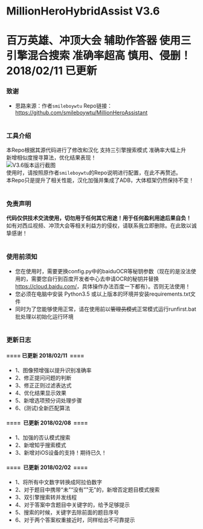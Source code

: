 # MillionHeroHybridAssist V3.6
百万英雄、冲顶大会 辅助作答器 使用三引擎混合搜索 准确率超高 慎用、侵删！ 2018/02/11 已更新
====
### 致谢
* 思路来源：作者`smileboywtu` Repo链接：<link>https://github.com/smileboywtu/MillionHeroAssistant</link><br><br>

### 工具介绍 <br>
本Repo根据其源代码进行了修改和汉化 支持三引擎搜索模式 准确率大幅上升<br>
新增相似度搜寻算法，优化结果表现！<br>
![V3.6版本运行截图](https://github.com/leyuwei/MillionHeroHybridAssist/blob/master/demo.JPG)<br>
使用时，请按照原作者`smileboywtu`的Repo说明进行配置，在此不再赘述。<br>
本Repo只是提升了相关性能，汉化加强并集成了ADB，大体框架仍然保持不变！<br><br>

### 免责声明 <br>
<b>代码仅供技术交流使用，切勿用于任何其它用途！用于任何盈利用途后果自负！</b><br>
如有对西瓜视频、冲顶大会等相关利益方的侵权，请联系我立即删除。在此致以诚挚感谢！<br><br>

### 使用前须知 <br>
* 您在使用时，需要更换config.py中的baiduOCR等秘钥参数（现在的是没法使用的，需要您自行到百度开发者中心去申请OCR的秘钥并替换<link>https://cloud.baidu.com/</link>，具体操作办法百度一下都有）。否则无法使用！<br>
* 您必须在电脑中安装 Python3.5 或以上版本的环境并安装requirements.txt文件<br>
* 同时为了您能够使用正常，请在使用前以~~管理员模式~~正常模式运行runfirst.bat批处理以初始化运行环境<br><br>

### 更新日志 <br>
#### ====  已更新 2018/02/11  ====<br>
* 1、图像预增强以提升识别准确率
* 2、修正提问问题的判断
* 3、修正正则过滤表达式
* 4、优化结果显示效果
* 5、新增选项预分词处理步骤
* 6、(测试)全新匹配算法<br>

#### ====  已更新 2018/02/08  ====<br>
* 1、加强的否认模式搜索
* 2、新增知乎搜索模式
* 3、新增对iOS设备的支持！期待已久！<br>

#### ====  已更新 2018/02/02  ====<br>
* 1、将所有中文数字转换成阿拉伯数字
* 2、对于题目中携带“未”“没有”"无"的，新增否定题目模式搜索
* 3、双引擎搜索转并发线程
* 4、对于答案中含题目中关键字的，给予足够提示
* 5、搜索的时候，关键字去除前面的题目序号
* 6、对于两个答案权重接近时，同样给出不可靠提示<br>
